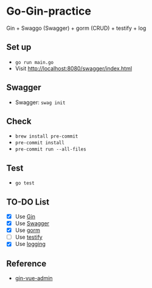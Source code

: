 # Go-Gin-practice
Gin + Swaggo (Swagger) + gorm (CRUD) + testify + log

## Set up
- `go run main.go`
- Visit [http://localhost:8080/swagger/index.html](http://localhost:8080/swagger/index.html)

## Swagger
- Swagger: `swag init`

## Check
- `brew install pre-commit`
- `pre-commit install`
- `pre-commit run --all-files`

## Test
- `go test`

## TO-DO List
- [x] Use [Gin](https://github.com/gin-gonic/gin)
- [x] Use [Swagger](https://github.com/swaggo/swag)
- [x] Use [gorm](https://github.com/go-gorm/gorm)
- [ ] Use [testify](https://github.com/stretchr/testify)
- [x] Use [logging](https://github.com/op/go-logging)

## Reference
- [gin-vue-admin](https://github.com/flipped-aurora/gin-vue-admin/tree/eb9c3e7d580f54d9dd9c2d5002f10baf35df2abf)
